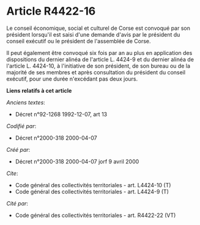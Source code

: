 # Article R4422-16

Le conseil économique, social et culturel de Corse est convoqué par son président lorsqu'il est saisi d'une demande d'avis
par le président du conseil exécutif ou le président de l'assemblée de Corse.

Il peut également être convoqué six fois par an au plus en application des dispositions du dernier alinéa de l'article L.
4424-9 et du dernier alinéa de l'article L. 4424-10, à l'initiative de son président, de son bureau ou de la majorité de ses
membres et après consultation du président du conseil exécutif, pour une durée n'excédant pas deux jours.

**Liens relatifs à cet article**

_Anciens textes_:

  - Décret n°92-1268 1992-12-07, art 13

_Codifié par_:

  - Décret n°2000-318 2000-04-07

_Créé par_:

  - Décret n°2000-318 2000-04-07 jorf 9 avril 2000

_Cite_:

  - Code général des collectivités territoriales - art. L4424-10 (T)
  - Code général des collectivités territoriales - art. L4424-9 (T)

_Cité par_:

  - Code général des collectivités territoriales - art. R4422-22 (VT)
